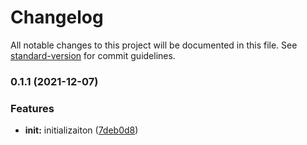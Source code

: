 # Changelog

All notable changes to this project will be documented in this file. See [standard-version](https://github.com/conventional-changelog/standard-version) for commit guidelines.

### 0.1.1 (2021-12-07)


### Features

* **init:** initializaiton ([7deb0d8](https://github.com/anggiedimasta/tada-invoice/commit/7deb0d8824d7c65c4c7606e11de92d11536c74a7))
